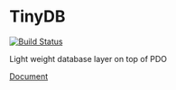 # TinyDB

[![Build Status](https://travis-ci.org/ddliu/tinydb.png)](https://travis-ci.org/ddliu/tinydb)

Light weight database layer on top of PDO

[Document](http://codecent.com/tinydb.html)
